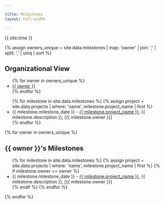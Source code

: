 ```yaml
---

title: Milestones
layout: full-width

---
```

{{ site.time }}

   {% assign owners_unique = site.data.milestones | map: 'owner' | join: ',' | split: ',' | uniq | sort %}

<div style='display:block;'>
<h2>Organizational View</h2>
<ul class='milestone_members'>
   {% for owner in owners_unique %}
    <li><a href="#{{ owner | replace: ' ', '-'}}">{{ owner }}</a></li>
   {% endfor %}
</ul>
</div>
<div class='milestones'>
<ul>
{% for milestone in site.data.milestones %}
    {% assign project = site.data.projects | where: 'name', milestone.project_name | first %}
   <li>{{ milestone.milestone_date }} - <a href='{{ project.url }}'>{{ milestone.project_name }}</a>, {{ milestone.description }}, [{{ milestone.owner }}]</li>
   {% endfor %}
</ul> 

{% for owner in owners_unique %}
<section id="{{ owner | replace: ' ', '-' }}">
<h2>{{ owner }}'s Milestones</h2>
<ul>
    {% for milestone in site.data.milestones %}
    {% assign project = site.data.projects | where: 'name', milestone.project_name | first %}
        {% if milestone.owner == owner %}
          <li>{{ milestone.milestone_date }} - <a href='{{ project.url }}'>{{ milestone.project_name }}</a>, {{ milestone.description }}, [{{ milestone.owner }}]
         </li>
        {% endif %}
    {% endfor %}
</ul>
</section>
{% endfor %}
</div>
